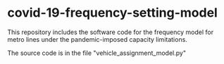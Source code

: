 # covid-19-frequency-setting-model

This repository includes the software code for the frequency model for metro lines under the pandemic-imposed capacity limitations.

The source code is in the file "vehicle_assignment_model.py"
